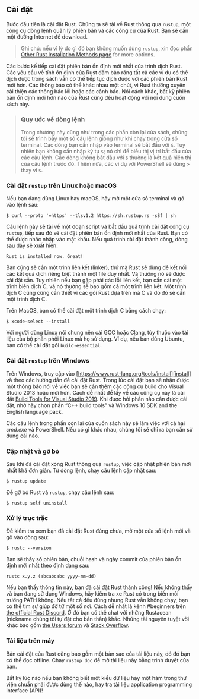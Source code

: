 ## Cài đặt

Bước đầu tiên là cài đặt Rust. Chúng ta sẽ tải về Rust thông qua `rustup`, một công cụ
dòng lệnh quản lý phiên bản và các công cụ của Rust. Bạn sẽ cần một đường Internet 
để download.

> Ghi chú: nếu vì lý do gì đó bạn không muốn dùng `rustup`, xin đọc phần
> [Other Rust Installation Methods page][otherinstall] for more options.

[otherinstall]: https://forge.rust-lang.org/infra/other-installation-methods.html

Các bước kế tiếp cài đặt phiên bản ổn định mới nhất của trình dịch Rust. Các yêu cầu về tính
ổn định của Rust đảm bảo rằng tất cả các ví dụ có thể dịch được trong sách vẫn có thể tiếp tục 
dịch được với các phiên bản Rust mới hơn. Các thông báo có thể khác nhau một chút, vì Rust 
thường xuyên cải thiện các thông báo lỗi hoặc các cảnh báo. Nói cách khác, bất kỳ phiên bản 
ổn định mới hơn nào của Rust cũng đều hoạt động với nội dung cuốn sách này.

> ### Quy ước về dòng lệnh
>
> Trong chương này cũng như trong các phần còn lại của sách, chúng tôi 
> sẽ trình bày một số câu lệnh giống như khi chạy trong cửa sổ terminal.
> Các dòng bạn cần nhập vào terminal sẽ bắt đầu với `$`. Tuy nhiên bạn 
> không cần nhập ký tự `$`; nó chỉ để biểu thị vị trí bắt đầu của các câu lệnh.
> Các dòng không bắt đầu với `$` thường là kết quả hiển thị của câu lệnh trước đó.
> Thêm nữa, các ví dụ với PowerShell sẽ dùng `>` thay vì `$`.

### Cài đặt `rustup` trên Linux hoặc macOS

Nếu bạn đang dùng Linux hay macOS, hãy mở một cửa sổ terminal và gõ vào lệnh sau:

```console
$ curl --proto '=https' --tlsv1.2 https://sh.rustup.rs -sSf | sh
```

Câu lệnh này sẽ tải về một đoạn script và bắt đầu quá trình cài đặt công cụ
`rustup`, tiếp sau đó sẽ cài đặt phiên bản ổn định mới nhất của Rust. Bạn có thể
được nhắc nhập vào mật khẩu. Nếu quá trình cài đặt thành công, dòng sau đây sẽ xuất hiện:

```text
Rust is installed now. Great!
```

Bạn cũng sẽ cần một trình liên kết (linker), thứ mà Rust sẽ dùng để kết nối các 
kết quả dịch riêng biệt thành một file duy nhất. Và thường nó sẽ được cài đặt sẵn. 
Tuy nhiên nếu bạn gặp phải các lỗi liên kết, bạn cần cài một trình biên dịch C, và 
nó thường sẽ bao gồm cả một trình liên kết. Một trình dịch C cũng cũng cần thiết vì 
các gói Rust dựa trên mã C và do đó sẽ cần một trình dịch C.

Trên MacOS, bạn có thể cài đặt một trình dịch C bằng cách chạy:

```console
$ xcode-select --install
```

Với  người dùng Linux nói chung nên cài GCC hoặc Clang, tùy thuộc vào tài liệu của
bộ phân phối Linux mà họ sử dụng. Ví dụ, nếu bạn dùng Ubuntu, bạn có thể cài đặt gói 
`build-essential`.

### Cài đặt `rustup` trên Windows

Trên Windows, truy cập vào [https://www.rust-lang.org/tools/install][install] và 
theo các hướng dẫn để cài đặt Rust. Trong lúc cài đặt bạn sẽ nhận được một thông 
báo nói về việc bạn sẽ cần thêm các công cụ build cho Visual Studio 2013 hoặc mới
hơn. Cách dễ nhất để lấy về các công cụ này là cài đặt [Build Tools for Visual Studio 2019][visualstudio].
Khi được hỏi phần nào cần được cài đặt, nhớ hãy chọn phần “C++ build tools”
và Windows 10 SDK and the English language pack.

[install]: https://www.rust-lang.org/tools/install
[visualstudio]: https://visualstudio.microsoft.com/visual-cpp-build-tools/

Các câu lệnh trong phần còn lại của cuốn sách này sẽ làm việc với cả hai *cmd.exe* 
và PowerShell. Nếu có gì khác nhau, chúng tôi sẽ chỉ ra bạn cần sử dụng cái nào.

### Cập nhật và gỡ bỏ

Sau khi đã cài đặt xong Rust thông qua `rustup`, việc cập nhật phiên bản mới nhất
khá đơn giản. Từ dòng lệnh, chạy câu lệnh cập nhật sau:

```console
$ rustup update
```

Để gỡ bỏ Rust và `rustup`, chạy câu lệnh sau:

```console
$ rustup self uninstall
```

### Xử lý trục trặc

Để kiểm tra xem bạn đã cài đặt Rust đúng chưa, mở một cửa sổ lệnh mới và gõ vào
dòng sau:

```console
$ rustc --version
```

Bạn sẽ thấy số phiên bản, chuỗi hash và ngày commit của phiên bản ổn định mới nhất
theo định dạng sau:

```text
rustc x.y.z (abcabcabc yyyy-mm-dd)
```

Nếu bạn thấy thông tin này, bạn đã cài đặt Rust thành công! Nếu không thấy và bạn 
đang sử dụng Windows, hãy kiểm tra xe Rust có trong biến môi trường PATH không.
Nếu tất cả đều đúng nhưng Rust vẫn không chạy, bạn có thể tìm sự giúp đỡ từ một 
số nơi. Cách dễ nhất là kênh #beginners trên [the official Rust Discord][discord]. 
Ở đó bạn có thể chat với những Rustacean (nickname chúng tôi tự đặt cho bản thân) khác.
Những tài nguyên tuyệt vời khác bao gồm [the Users forum][users] và [Stack Overflow][stackoverflow].

[discord]: https://discord.gg/rust-lang
[users]: https://users.rust-lang.org/
[stackoverflow]: https://stackoverflow.com/questions/tagged/rust

### Tài liệu trên máy

Bản cài đặt của Rust cũng bao gồm một bản sao của tài liệu này, dó đó bạn có thể 
đọc offline. Chạy `rustup doc` để mở tài liệu này bằng trình duyệt của bạn.

Bất kỳ lúc nào nếu bạn không biết một kiểu dữ liệu hay một hàm trong thư viện chuẩn
phải được dùng thế nào, hay tra tài liệu application programming interface (API)!
